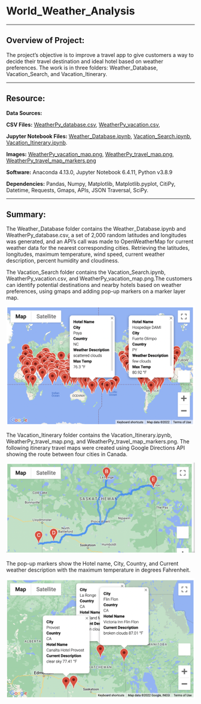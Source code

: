 # **World_Weather_Analysis**
---
## **Overview of Project:**

The project’s objective is to improve a travel app to give customers a way to decide their travel destination and ideal hotel based on weather preferences. The work is in three folders: Weather_Database, Vacation_Search, and Vacation_Itinerary. 

--- 
## **Resource:**
**Data Sources:** 

**CSV Files:** [WeatherPy_database.csv](https://github.com/bishopce16/World_Weather_Analysis/blob/main/Weather_Database/WeatherPy_database.csv), [WeatherPy_vacation.csv](https://github.com/bishopce16/World_Weather_Analysis/blob/main/Vacation_Search/WeatherPy_vacation.csv), 

**Jupyter Notebook Files:** [Weather_Database.ipynb](https://github.com/bishopce16/World_Weather_Analysis/blob/main/Weather_Database/Weather_Database.ipynb), [Vacation_Search.ipynb](https://github.com/bishopce16/World_Weather_Analysis/blob/main/Vacation_Search/Vacation_Search.ipynb), [Vacation_Itinerary.ipynb](https://github.com/bishopce16/World_Weather_Analysis/blob/main/Vacation_Itinerary/Vacation_Itinerary.ipynb).

**Images:** [WeatherPy_vacation_map.png](https://github.com/bishopce16/World_Weather_Analysis/blob/main/Vacation_Search/WeatherPy_vacation_map.png), [WeatherPy_travel_map.png](https://github.com/bishopce16/World_Weather_Analysis/blob/main/Vacation_Itinerary/WeatherPy_travel_map.png), [WeatherPy_travel_map_markers.png]()

**Software:** Anaconda 4.13.0, Jupyter Notebook 6.4.11, Python v3.8.9

**Dependencies:** Pandas, Numpy,  Matplotlib, Matplotlib.pyplot, CitiPy, Datetime, Requests, Gmaps, APIs, JSON Traversal, SciPy.

--- 
## **Summary:**

The Weather_Database folder contains the Weather_Database.ipynb and WeatherPy_database.csv, a set of 2,000 random latitudes and longitudes was generated, and an API’s call was made to OpenWeatherMap for current weather data for the nearest corresponding cities. Retrieving the latitudes, longitudes, maximum temperature, wind speed, current weather description, percent humidity and cloudiness. 

The Vacation_Search folder contains the Vacation_Search.ipynb, WeatherPy_vacation.csv, and WeatherPy_vacation_map.png.The customers can identify potential destinations and nearby hotels based on weather preferences, using gmaps and adding pop-up markers on a marker layer map. 

![WeatherPy_vacation_map.png](https://github.com/bishopce16/World_Weather_Analysis/blob/main/Vacation_Search/WeatherPy_vacation_map.png)


The Vacation_Itinerary folder contains the Vacation_Itinerary.ipynb, WeatherPy_travel_map.png, and WeatherPy_travel_map_markers.png. The following itinerary travel maps were created using Google Directions API showing  the route between four cities in Canada. 

![WeatherPy_travel_map.png](https://github.com/bishopce16/World_Weather_Analysis/blob/main/Vacation_Itinerary/WeatherPy_travel_map.png)

The pop-up markers show the Hotel name, City, Country, and Current weather description with the maximum temperature in degrees Fahrenheit. 

![WeatherPy_travel_map_markers.png](https://github.com/bishopce16/World_Weather_Analysis/blob/main/Vacation_Itinerary/WeatherPy_travel_map_markers.png)
